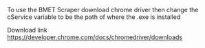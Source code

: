 To use the BMET Scraper download chrome driver then change the cService variable to be the path of where the .exe is installed

Download link
https://developer.chrome.com/docs/chromedriver/downloads
